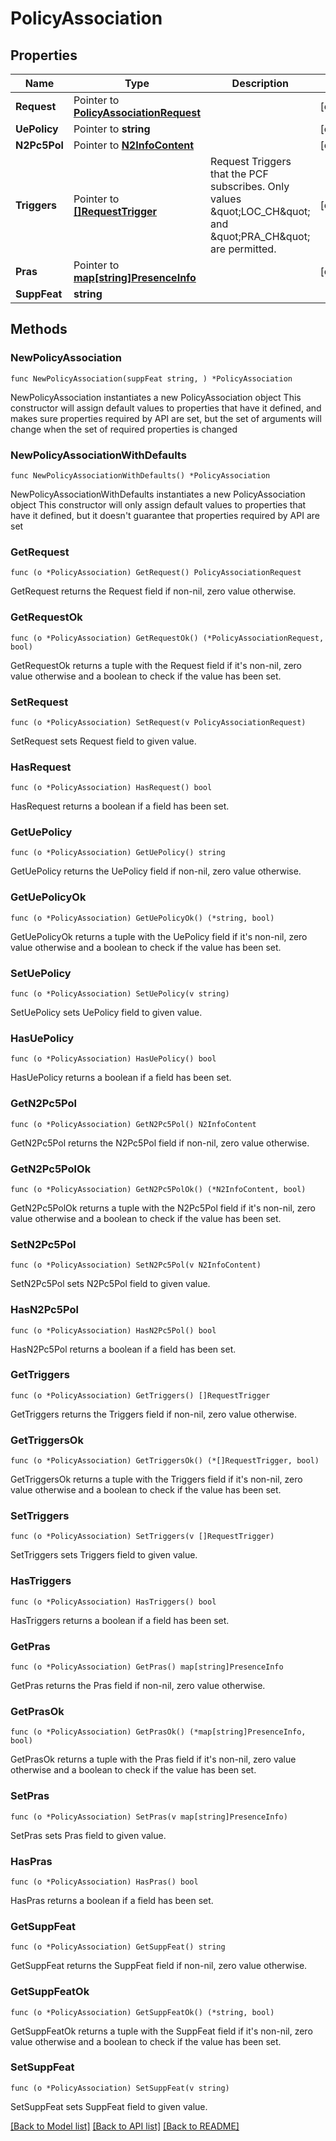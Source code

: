 # PolicyAssociation

## Properties

Name | Type | Description | Notes
------------ | ------------- | ------------- | -------------
**Request** | Pointer to [**PolicyAssociationRequest**](PolicyAssociationRequest.md) |  | [optional] 
**UePolicy** | Pointer to **string** |  | [optional] 
**N2Pc5Pol** | Pointer to [**N2InfoContent**](N2InfoContent.md) |  | [optional] 
**Triggers** | Pointer to [**[]RequestTrigger**](RequestTrigger.md) | Request Triggers that the PCF subscribes. Only values \&quot;LOC_CH\&quot; and \&quot;PRA_CH\&quot; are permitted. | [optional] 
**Pras** | Pointer to [**map[string]PresenceInfo**](PresenceInfo.md) |  | [optional] 
**SuppFeat** | **string** |  | 

## Methods

### NewPolicyAssociation

`func NewPolicyAssociation(suppFeat string, ) *PolicyAssociation`

NewPolicyAssociation instantiates a new PolicyAssociation object
This constructor will assign default values to properties that have it defined,
and makes sure properties required by API are set, but the set of arguments
will change when the set of required properties is changed

### NewPolicyAssociationWithDefaults

`func NewPolicyAssociationWithDefaults() *PolicyAssociation`

NewPolicyAssociationWithDefaults instantiates a new PolicyAssociation object
This constructor will only assign default values to properties that have it defined,
but it doesn't guarantee that properties required by API are set

### GetRequest

`func (o *PolicyAssociation) GetRequest() PolicyAssociationRequest`

GetRequest returns the Request field if non-nil, zero value otherwise.

### GetRequestOk

`func (o *PolicyAssociation) GetRequestOk() (*PolicyAssociationRequest, bool)`

GetRequestOk returns a tuple with the Request field if it's non-nil, zero value otherwise
and a boolean to check if the value has been set.

### SetRequest

`func (o *PolicyAssociation) SetRequest(v PolicyAssociationRequest)`

SetRequest sets Request field to given value.

### HasRequest

`func (o *PolicyAssociation) HasRequest() bool`

HasRequest returns a boolean if a field has been set.

### GetUePolicy

`func (o *PolicyAssociation) GetUePolicy() string`

GetUePolicy returns the UePolicy field if non-nil, zero value otherwise.

### GetUePolicyOk

`func (o *PolicyAssociation) GetUePolicyOk() (*string, bool)`

GetUePolicyOk returns a tuple with the UePolicy field if it's non-nil, zero value otherwise
and a boolean to check if the value has been set.

### SetUePolicy

`func (o *PolicyAssociation) SetUePolicy(v string)`

SetUePolicy sets UePolicy field to given value.

### HasUePolicy

`func (o *PolicyAssociation) HasUePolicy() bool`

HasUePolicy returns a boolean if a field has been set.

### GetN2Pc5Pol

`func (o *PolicyAssociation) GetN2Pc5Pol() N2InfoContent`

GetN2Pc5Pol returns the N2Pc5Pol field if non-nil, zero value otherwise.

### GetN2Pc5PolOk

`func (o *PolicyAssociation) GetN2Pc5PolOk() (*N2InfoContent, bool)`

GetN2Pc5PolOk returns a tuple with the N2Pc5Pol field if it's non-nil, zero value otherwise
and a boolean to check if the value has been set.

### SetN2Pc5Pol

`func (o *PolicyAssociation) SetN2Pc5Pol(v N2InfoContent)`

SetN2Pc5Pol sets N2Pc5Pol field to given value.

### HasN2Pc5Pol

`func (o *PolicyAssociation) HasN2Pc5Pol() bool`

HasN2Pc5Pol returns a boolean if a field has been set.

### GetTriggers

`func (o *PolicyAssociation) GetTriggers() []RequestTrigger`

GetTriggers returns the Triggers field if non-nil, zero value otherwise.

### GetTriggersOk

`func (o *PolicyAssociation) GetTriggersOk() (*[]RequestTrigger, bool)`

GetTriggersOk returns a tuple with the Triggers field if it's non-nil, zero value otherwise
and a boolean to check if the value has been set.

### SetTriggers

`func (o *PolicyAssociation) SetTriggers(v []RequestTrigger)`

SetTriggers sets Triggers field to given value.

### HasTriggers

`func (o *PolicyAssociation) HasTriggers() bool`

HasTriggers returns a boolean if a field has been set.

### GetPras

`func (o *PolicyAssociation) GetPras() map[string]PresenceInfo`

GetPras returns the Pras field if non-nil, zero value otherwise.

### GetPrasOk

`func (o *PolicyAssociation) GetPrasOk() (*map[string]PresenceInfo, bool)`

GetPrasOk returns a tuple with the Pras field if it's non-nil, zero value otherwise
and a boolean to check if the value has been set.

### SetPras

`func (o *PolicyAssociation) SetPras(v map[string]PresenceInfo)`

SetPras sets Pras field to given value.

### HasPras

`func (o *PolicyAssociation) HasPras() bool`

HasPras returns a boolean if a field has been set.

### GetSuppFeat

`func (o *PolicyAssociation) GetSuppFeat() string`

GetSuppFeat returns the SuppFeat field if non-nil, zero value otherwise.

### GetSuppFeatOk

`func (o *PolicyAssociation) GetSuppFeatOk() (*string, bool)`

GetSuppFeatOk returns a tuple with the SuppFeat field if it's non-nil, zero value otherwise
and a boolean to check if the value has been set.

### SetSuppFeat

`func (o *PolicyAssociation) SetSuppFeat(v string)`

SetSuppFeat sets SuppFeat field to given value.



[[Back to Model list]](../README.md#documentation-for-models) [[Back to API list]](../README.md#documentation-for-api-endpoints) [[Back to README]](../README.md)


